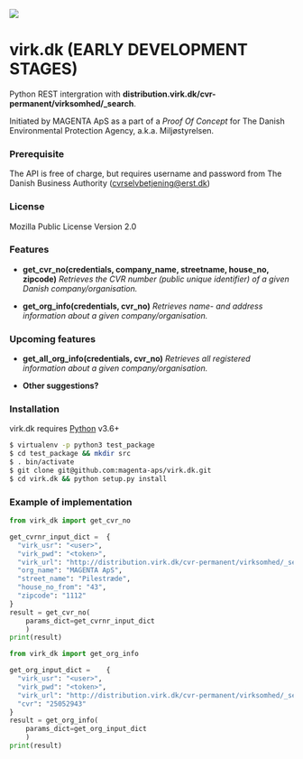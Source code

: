 [![](https://www.magenta.dk/wp-content/uploads/2019/03/cropped-magenta_logo-2.png)](https://magenta.dk)

# virk.dk (EARLY DEVELOPMENT STAGES)

Python REST intergration with **distribution.virk.dk/cvr-permanent/virksomhed/_search**.

Initiated by MAGENTA ApS as a part of a *Proof Of Concept* for The Danish Environmental Protection Agency, a.k.a. Miljøstyrelsen.

### Prerequisite

The API is free of charge, but requires username and password from The Danish Business Authority (cvrselvbetjening@erst.dk)

### License

Mozilla Public License Version 2.0

### Features

  - **get_cvr_no(credentials, company_name, streetname, house_no, zipcode)**
  *Retrieves the CVR number (public unique identifier) of a given Danish company/organisation.*

  - **get_org_info(credentials, cvr_no)**
  *Retrieves name- and address information about a given company/organisation.*

### Upcoming features

  - **get_all_org_info(credentials, cvr_no)**
  *Retrieves all registered information about a given company/organisation.*

  - **Other suggestions?**

### Installation

virk.dk requires [Python](https://www.python.org/) v3.6+

```sh
$ virtualenv -p python3 test_package
$ cd test_package && mkdir src
$ . bin/activate
$ git clone git@github.com:magenta-aps/virk.dk.git 
$ cd virk.dk && python setup.py install
```

### Example of implementation

```python
from virk_dk import get_cvr_no

get_cvrnr_input_dict =	{
  "virk_usr": "<user>",
  "virk_pwd": "<token>",
  "virk_url": "http://distribution.virk.dk/cvr-permanent/virksomhed/_search",
  "org_name": "MAGENTA ApS",
  "street_name": "Pilestræde",
  "house_no_from": "43",
  "zipcode": "1112"
}
result = get_cvr_no(
    params_dict=get_cvrnr_input_dict
    )
print(result)
```
```python
from virk_dk import get_org_info

get_org_input_dict =	{
  "virk_usr": "<user>",
  "virk_pwd": "<token>",
  "virk_url": "http://distribution.virk.dk/cvr-permanent/virksomhed/_search",
  "cvr": "25052943"
}
result = get_org_info(
    params_dict=get_org_input_dict
    )
print(result)
```